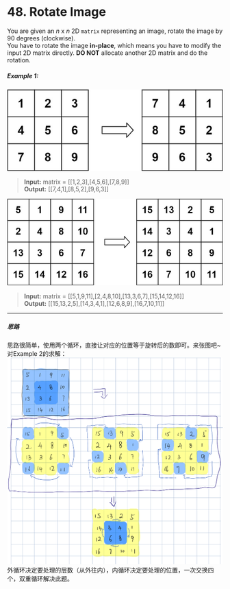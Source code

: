 # 48. Rotate Image
You are given an *n* x *n* 2D `matrix` representing an image, rotate the image by 90 degrees (clockwise).  
You have to rotate the image **in-place**, which means you have to modify the input 2D matrix directly. **DO NOT**
allocate another 2D matrix and do the rotation.

##### Example 1:
![例1](./Source/example_1.png)  
> **Input:** matrix = [[1,2,3],[4,5,6],[7,8,9]]  
> **Output:** [[7,4,1],[8,5,2],[9,6,3]]

![例2](./Source/example_2.png)   
> **Input:** matrix = [[5,1,9,11],[2,4,8,10],[13,3,6,7],[15,14,12,16]]  
> **Output:** [[15,13,2,5],[14,3,4,1],[12,6,8,9],[16,7,10,11]]

---
##### 思路
思路很简单，使用两个循环，直接让对应的位置等于旋转后的数即可。来张图吧~  
对Example 2的求解：  
![例2的解](./Source/solution_of_example_2.png)  
外循环决定要处理的层数（从外往内），内循环决定要处理的位置，一次交换四个，双重循环解决此题。